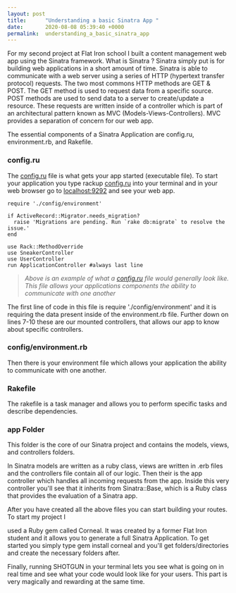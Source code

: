 ```yaml
---
layout: post
title:      "Understanding a basic Sinatra App "
date:       2020-08-08 05:39:40 +0000
permalink:  understanding_a_basic_sinatra_app
---
```



For my second project at Flat Iron school I built a content management web app using the Sinatra framework. What is Sinatra ? Sinatra simply put is for building web applications in a short amount of time.  Sinatra is able to communicate with a web server using a series of HTTP (hypertext transfer protocol) requests.  The two most commons HTTP methods are GET & POST. The GET method is used to request data from a specific source. POST methods are used to send data to a server to create/update a resource.  These requests are written inside of a controller which is part of an architectural pattern known as MVC (Models-Views-Controllers). MVC provides a separation of concern for our web app. 

The essential components of a Sinatra Application are config.ru, environment.rb, and Rakefile. 

### config.ru

The [config.ru](http://config.ru) file is what gets your app started (executable file). To start your application you type rackup [config.ru](http://configu.ru) into your terminal and in your web browser go to [localhost:9292](http://localhost:9292) and see your web app. 


```
require './config/environment'

if ActiveRecord::Migrator.needs_migration?
  raise 'Migrations are pending. Run `rake db:migrate` to resolve the issue.'
end

use Rack::MethodOverride
use SneakerController
use UserController
run ApplicationController #always last line
```
> *Above is an example of what a [config.ru](http://configu.ru) file would generally look like. This file allows your applications components the ability to communicate with one another*

The first line of code in this file is require './config/environment' and it is requiring the data present inside of the environment.rb file. Further down on lines 7-10 these are our mounted controllers, that allows our app to know about specific controllers.

### config/environment.rb

Then there is your environment file which allows your application the ability to communicate with one another. 

### Rakefile

The rakefile is a task manager and allows you to perform specific tasks and describe dependencies.

### app Folder

This folder is the core of our Sinatra project and contains the models, views, and controllers folders.

In Sinatra models are written as a ruby class, views are written in .erb files and the controllers file contain all of our logic.  Then their is the app controller which handles all incoming requests from the app.  Inside this very controller you'll see that it inherits from Sinatra::Base, which is a Ruby class that provides the evaluation of a Sinatra app.

After you have created all the above files you can start building your routes. To start my project I

used a Ruby gem called Corneal. It was created by a former Flat Iron student and it allows you to generate a full Sinatra Application.  To get started you simply type gem install corneal and you'll get folders/directories and create the necessary folders after. 

Finally, running SHOTGUN in your terminal lets you see what is going on in real time and see what your code would look like for your users. This part is very magically and rewarding at the same time.

